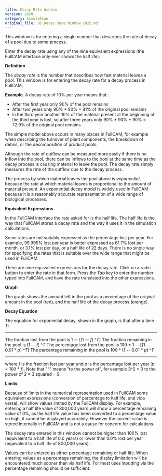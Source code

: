 ```yaml
---
title: Decay Rate Window
version: 2020
category: Simulation
original_file: 86_Decay Rate Window_2020.md
---
```


This window is for entering a single number that describes the rate of
decay of a pool due to some process.

Enter the decay rate using any of the nine equivalent expressions (the
FullCAM interface only ever shows the half life).

**Definition**

The *decay rate* is the number that describes how fast material leaves a
pool. This window is for entering the decay rate for a decay process in
FullCAM.

**Example**. A decay rate of 10% per year means that:

- After the first year only 90% of the pool remains
- After two years only 90% * 90% = 81% of the original pool remains
- In the third year another 10% of the material present at the beginning
  of the third year is lost, so after three years only 90% * 90% * 90%
  = 72.9% of the original pool remains.

The simple model above occurs in many places in FullCAM, for example
when describing the turnover of plant components, the breakdown of
debris, or the decomposition of product pools.

Although the rate of outflow can be measured more easily if there is no
inflow into the pool, there can be inflows to the pool at the same time
as the decay process is causing material to leave the pool. The decay
rate simply measures the rate of the outflow due to the decay process.

The process by which material leaves the pool above is *exponential*,
because the rate at which material leaves is proportional to the amount
of material present. An exponential decay model is widely used in
FullCAM because it is a reasonably accurate representation of a wide
range of biological processes.

**Equivalent Expressions**

In the FullCAM interface the rate asked for is the half life. The half
life is the way that FullCAM stores a decay rate and the way it uses it
in the simulation calculations.

Some rates are not suitably expressed as the percentage lost per year.
For example, 99.999% lost per year is better expressed as 61.7% lost per
month, or 3.1% lost per day, or a half life of 22 days. There is no
single way for specifying the rates that is suitable over the wide range
that might be used in FullCAM.

There are nine equivalent expressions for the decay rate. Click on a
radio button to enter the rate in that form. Press the *Tab* key to
enter the number typed into FullCAM, and have the rate translated into
the other expressions.

**Graph**

The graph shows the amount left in the pool as a percentage of the
original amount in the pool (red), and the half life of the decay
process (orange).

**Decay Equation**

The equation for exponential decay, shown in the graph, is that after a
time *T*:

  ----------------------------------------- -- ------------------------------------------
  The fraction lost from the pool is           1 -- [(1 -- *f*) ^*T*]
  The fraction remaining in the pool is        (1 -- *f*) ^*T*
  The percentage lost from the pool is         100 * 1 -- [(1 -- 0.01 * *p*) ^*T*]
  The percentage remaining in the pool is      100 * (1 -- 0.01 * *p*) ^*T*
  ----------------------------------------- -- ------------------------------------------

where *f* is the fraction lost per year and *p* is the percentage lost
per year (*p* = 100 * *f*). Note that "^" means "to the power of", for
example 3^2 = 3 to the power of 2 = 3 squared = 9.

**Limits**

Because of limits in the numerical representation used in FullCAM some
equivalent expressions (conversion of percentage to half life, and vica
versa), will show values limited by the FullCAM display. For example,
entering a half life value of 800,000 years will show a percentage
remaining value of 0%, as the half life value has been converted to a
percentage value so high, it cannot be displayed accurately. However the
correct value is stored internally in FullCAM and is not a cause for
concern for calculations.

The decay rate entered in this window cannot be higher than 100% lost
(equivalent to a half life of 0.0 years) or lower than 0.0% lost per
year (equivalent to a half life of 800,000 years).

Values can be entered as either percentage remaining or half life. When
entering values as a percentage remaining, the display limitation will
be encountered much sooner than via half life. For most uses inputting
via the percentage remaining should be sufficient.
